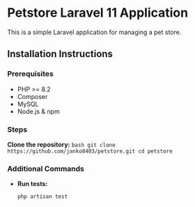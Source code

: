 # Petstore Laravel 11 Application

This is a simple Laravel application for managing a pet store.

## Installation Instructions

### Prerequisites

- PHP >= 8.2
- Composer
- MySQL
- Node.js & npm

### Steps

**Clone the repository:**
    ```bash
    git clone https://github.com/janko8403/petstore.git
    cd petstore
    ```


### Additional Commands

- **Run tests:**
    ```bash
    php artisan test
    ```

